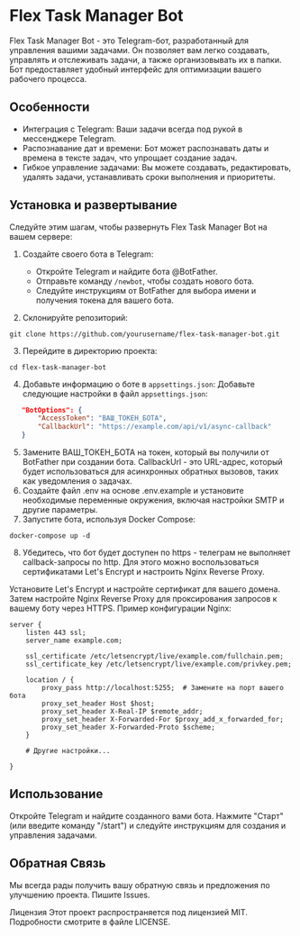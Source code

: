 # Flex Task Manager Bot
Flex Task Manager Bot - это Telegram-бот, разработанный для управления вашими задачами. Он позволяет вам легко создавать, управлять и отслеживать задачи, а также организовывать их в папки. Бот предоставляет удобный интерфейс для оптимизации вашего рабочего процесса.
## Особенности

- Интеграция с Telegram: Ваши задачи всегда под рукой в мессенджере Telegram.
- Распознавание дат и времени: Бот может распознавать даты и времена в тексте задач, что упрощает создание задач.
- Гибкое управление задачами: Вы можете создавать, редактировать, удалять задачи, устанавливать сроки выполнения и приоритеты.

## Установка и развертывание

Следуйте этим шагам, чтобы развернуть Flex Task Manager Bot на вашем сервере:

1. Создайте своего бота в Telegram:

    - Откройте Telegram и найдите бота @BotFather.
    - Отправьте команду `/newbot`, чтобы создать нового бота.
    - Следуйте инструкциям от BotFather для выбора имени и получения токена для вашего бота.
2. Склонируйте репозиторий:
```shell
git clone https://github.com/yourusername/flex-task-manager-bot.git
```
3. Перейдите в директорию проекта:
```shell
cd flex-task-manager-bot
```
4. Добавьте информацию о боте в `appsettings.json`:
   Добавьте следующие настройки в файл `appsettings.json`:
```json
   "BotOptions": {
       "AccessToken": "ВАШ_ТОКЕН_БОТА",
       "CallbackUrl": "https://example.com/api/v1/async-callback"
   }
```
5. Замените ВАШ_ТОКЕН_БОТА на токен, который вы получили от BotFather при создании бота. CallbackUrl - это URL-адрес, который будет использоваться для асинхронных обратных вызовов, таких как уведомления о задачах.
6. Создайте файл .env на основе .env.example и установите необходимые переменные окружения, включая настройки SMTP и другие параметры.
7. Запустите бота, используя Docker Compose:
```shell
docker-compose up -d 
```
8. Убедитесь, что бот будет доступен по https - телеграм не выполняет callback-запросы по http. Для этого можно воспользоваться сертификатами Let's Encrypt и настроить Nginx Reverse Proxy.

Установите Let's Encrypt и настройте сертификат для вашего домена. Затем настройте Nginx Reverse Proxy для проксирования запросов к вашему боту через HTTPS. Пример конфигурации Nginx:
```
server {
    listen 443 ssl;
    server_name example.com;

    ssl_certificate /etc/letsencrypt/live/example.com/fullchain.pem;
    ssl_certificate_key /etc/letsencrypt/live/example.com/privkey.pem;

    location / {
        proxy_pass http://localhost:5255;  # Замените на порт вашего бота
        proxy_set_header Host $host;
        proxy_set_header X-Real-IP $remote_addr;
        proxy_set_header X-Forwarded-For $proxy_add_x_forwarded_for;
        proxy_set_header X-Forwarded-Proto $scheme;
    }
    
    # Другие настройки...

}
```
## Использование
Откройте Telegram и найдите созданного вами бота. Нажмите "Старт" (или введите команду "/start") и следуйте инструкциям для создания и управления задачами.

## Обратная Связь
Мы всегда рады получить вашу обратную связь и предложения по улучшению проекта. Пишите Issues.

Лицензия
Этот проект распространяется под лицензией MIT. Подробности смотрите в файле LICENSE.